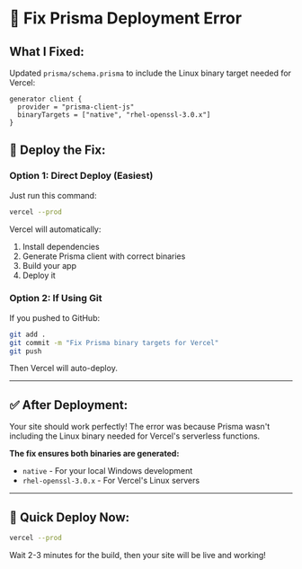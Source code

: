# 🔧 Fix Prisma Deployment Error

## What I Fixed:

Updated `prisma/schema.prisma` to include the Linux binary target needed for Vercel:

```prisma
generator client {
  provider = "prisma-client-js"
  binaryTargets = ["native", "rhel-openssl-3.0.x"]
}
```

## 🚀 Deploy the Fix:

### Option 1: Direct Deploy (Easiest)

Just run this command:

```bash
vercel --prod
```

Vercel will automatically:
1. Install dependencies
2. Generate Prisma client with correct binaries
3. Build your app
4. Deploy it

### Option 2: If Using Git

If you pushed to GitHub:

```bash
git add .
git commit -m "Fix Prisma binary targets for Vercel"
git push
```

Then Vercel will auto-deploy.

---

## ✅ After Deployment:

Your site should work perfectly! The error was because Prisma wasn't including the Linux binary needed for Vercel's serverless functions.

**The fix ensures both binaries are generated:**
- `native` - For your local Windows development
- `rhel-openssl-3.0.x` - For Vercel's Linux servers

---

## 🎯 Quick Deploy Now:

```bash
vercel --prod
```

Wait 2-3 minutes for the build, then your site will be live and working!
